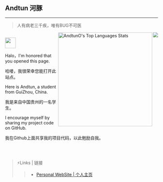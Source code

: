 ## Andtun 河豚
- - -

>人有病老三千疾，唯有BUG不可医

<a href="#">
  <img align="right" src="https://github-readme-stats.vercel.app/api?username=AndtunO&show_icons=true&hide_border=false&icon_color=ffb90f&title_color=586069&count_private=true&include_all_commits=true">
  <img align="right" alt="AndtunO's Top Languages Stats" src="https://github-readme-stats.vercel.app/api/top-langs/?username=AndtunO&hide=smalltalk&theme=buefy&layout=compact&hide_border=true" width="310"/>
</a>

<br>

<img src="https://raw.githubusercontent.com/iampavangandhi/iampavangandhi/master/gifs/Hi.gif" width="35px">

Halo，I'm honored that you opened this page.

哈喽，我很荣幸您能打开此站点。

Here is Andtun, a student from GuiZhou, China.

我是来自中国贵州的一名学生。

I encourage myself by sharing my project code on GitHub.

我在Github上面共享我的项目代码，以此勉励自我。

<br>
<br>



>⚡Links | 链接
>>* [Personal WebSite | 个人主页](https://www.andtun.cn/)
